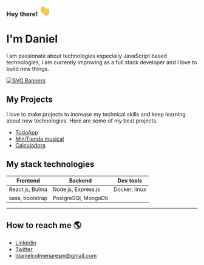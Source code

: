### Hey there! <img src="https://github.com/ABSphreak/ABSphreak/blob/master/gifs/Hi.gif" width="30px"> <h1>I'm Daniel</h1>

I am passionate about technologies especially JavaScript based technologies, I am currently improving as a full stack developer and I love to build new things.

[![SVG Banners](https://svg-banners.vercel.app/api?type=typeWriter&text1=Hacker%20Typer%20👨‍💻&width=800&height=400)](https://github.com/Akshay090/svg-banners)

## My Projects
I love to make projects to increase my technical skills and keep learning about new technologies. Here are some of my best projects.

* [TodoApp](https://app-todo-js.netlify.app/)
* [MiniTienda musical](https://mini-store-smoky.vercel.app/)
* [Calculadora](https://ldanielcolmenaresm.github.io/Calculadora/)


## My stack technologies


| Frontend | Backend | Dev tools |
|----------|---------|-----------|
|React.js, Bulma|Node.js, Express.js|Docker, linux
|sass, bootstrap|PostgreSQl, MongoDb |
---
## How to reach me 🌎
* [Linkedin](https://www.linkedin.com/in/daniel-colmenares-7b9359204/)
* [Twitter](https://twitter.com/DanielC1805)
* [ldanielcolmenaresm@gmail.com]()
